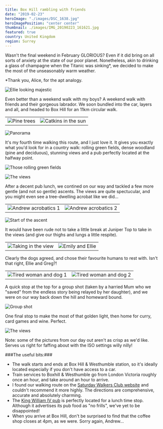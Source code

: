 ```yaml
---
title: Box Hill rambling with friends
date: "2019-02-23"
heroImage: "./images/DSC_1638.jpg"
heroImagePosition: "center center"
thumbnail: ./images/IMG_20190223_161621.jpg
featured: true
country: United Kingdom
region: Surrey
---
```


Wasn't the final weekend in February GLORIOUS? Even if it did bring on all sorts of anxiety at the state of our poor planet. Nonetheless, akin to drinking a glass of champagne when the Titanic was sinking*, we decided to make the most of the unseasonably warm weather. 

*Thank you, Alice, for the apt analogy.

![Ellie looking majestic](./images/DSC_1586.jpg)

Even better than a weekend walk with my boys? A weekend walk with friends and their gorgeous labrador. We soon bundled into the car, layers and all, and headed to Box Hill for an 11km circular walk.

| | |
| --- | --- |
|![Pine trees](./images/DSC_1567.jpg) | ![Catkins in the sun](./images/DSC_1573.jpg)|

![Panorama](./images/PANO_20190223_151024.vr.jpg)

It's my fourth time walking this route, and I just love it. It gives you exactly what you'd look for in a country walk: rolling green fields, dense woodland (pine and deciduous), stunning views and a pub perfectly located at the halfway point.

![Those rolling green fields](./images/DSC_1609.jpg)

![The views](./images/DSC_1595.jpg)

After a decent pub lunch, we contined on our way and tackled a few more gentle (and not so gentle) ascents. The views are quite spectucular, and you might even see a tree-dwelling acrobat like we did...

| | |
| --- | --- |
|![Andrew acrobatics 1](./images/DSC_1591.jpg) | ![Andrew acrobatics 2](./images/DSC_1592.jpg)|

![Start of the ascent](./images/DSC_1610.jpg)

It would have been rude not to take a little break at Juniper Top to take in the views (and give our thighs and lungs a little respite).

| | |
| --- | --- |
|![Taking in the view](./images/DSC_1623.jpg) | ![Emily and Ellie](./images/DSC_1615.jpg)|

Clearly the dogs agreed, and chose their favourite humans to rest with. Isn't that right, Ellie and Greg?!

| | |
| --- | --- |
|![Tired woman and dog 1](./images/DSC_1620.jpg) | ![Tired woman and dog 2](./images/DSC_1627.jpg)|

A quick stop at the top for a group shot (taken by a harried Mum who we "saved" from the endless story being relayed by her daughter), and we were on our way back down the hill and homeward bound.

![Group shot](./images/IMG_20190223_161621.jpg)

One final stop to make the most of that golden light, then home for curry, card games and wine. Perfect.

![The views](./images/DSC_1644.jpg)


Note: some of the pictures from our day out aren't as crisp as we'd like. Serves us right for faffing about with the ISO settings willy nilly!

###The useful bits:###
- The walk starts and ends at Box Hill & Westhumble station, so it's ideally located especially if you don't have access to a car.
- Train services to Boxhill & Westhumble go from London Victoria roughly once an hour, and take around an hour to arrive.
- I found our walking route on the [Saturday Walkers Club website](https://www.walkingclub.org.uk/walk/box-hill-circular/) and couldn't recommend it more highly. The directions are comprehensive, accurate and absolutely charming.
- The [King William IV pub](http://www.thekingwilliamiv.com/) is perfectly located for a lunch time stop. Although it advertises its pub food as "no frills", we've yet to be disappointed!
- When you arrive at Box Hill, don't be surprised to find that the coffee shop closes at 4pm, as we were. Sorry again, Andrew...